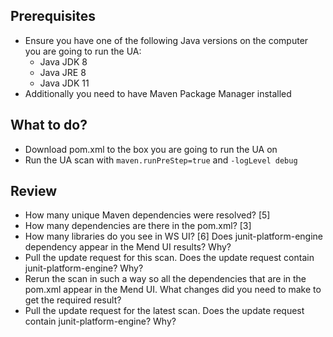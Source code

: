 ## Prerequisites
* Ensure you have one of the following Java versions on the computer you are going to run the UA: 
  * Java JDK 8
  * Java JRE 8
  * Java JDK 11
* Additionally you need to have Maven Package Manager installed 

## What to do?
* Download pom.xml to the box you are going to run the UA on
* Run the UA scan with `maven.runPreStep=true` and `-logLevel debug`

## Review
* How many unique Maven dependencies were resolved? [5] 
* How many dependencies are there in the pom.xml? [3] 
* How many libraries do you see in WS UI? [6] Does junit-platform-engine dependency appear in the Mend UI results? Why?
* Pull the update request for this scan. Does the update request contain junit-platform-engine? Why?
* Rerun the scan in such a way so all the dependencies that are in the pom.xml appear in the Mend UI. What changes did you need to make to get the required result?
* Pull the update request for the latest scan. Does the update request contain junit-platform-engine? Why?
